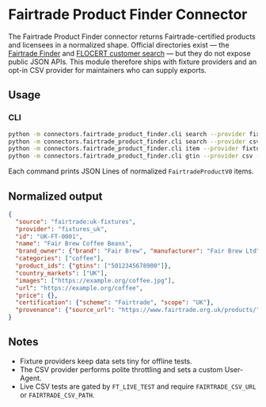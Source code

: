 # Fairtrade Product Finder Connector

The Fairtrade Product Finder connector returns Fairtrade-certified products and
licensees in a normalized shape. Official directories exist — the [Fairtrade
Finder](https://www.fairtrade.org.uk/products/) and [FLOCERT customer search](https://www.flocert.net/solutions/fairtrade-services/customer-search/) — but
they do not expose public JSON APIs. This module therefore ships with fixture
providers and an opt-in CSV provider for maintainers who can supply exports.

## Usage

### CLI

```bash
python -m connectors.fairtrade_product_finder.cli search --provider fixtures_uk --q "coffee" --limit 5
python -m connectors.fairtrade_product_finder.cli search --provider csv --q "tea" --brand "Clipper" --country "UK"
python -m connectors.fairtrade_product_finder.cli item --provider fixtures_uk --id "UK-FT-0001"
python -m connectors.fairtrade_product_finder.cli gtin --provider csv --gtin 5051234567890
```

Each command prints JSON Lines of normalized ``FairtradeProductV0`` items.

## Normalized output

```json
{
  "source": "fairtrade:uk-fixtures",
  "provider": "fixtures_uk",
  "id": "UK-FT-0001",
  "name": "Fair Brew Coffee Beans",
  "brand_owner": {"brand": "Fair Brew", "manufacturer": "Fair Brew Ltd"},
  "categories": ["coffee"],
  "product_ids": {"gtins": ["5012345678900"]},
  "country_markets": ["UK"],
  "images": ["https://example.org/coffee.jpg"],
  "url": "https://example.org/coffee",
  "price": {},
  "certification": {"scheme": "Fairtrade", "scope": "UK"},
  "provenance": {"source_url": "https://www.fairtrade.org.uk/products/"}
}
```

## Notes

- Fixture providers keep data sets tiny for offline tests.
- The CSV provider performs polite throttling and sets a custom User-Agent.
- Live CSV tests are gated by ``FT_LIVE_TEST`` and require ``FAIRTRADE_CSV_URL``
  or ``FAIRTRADE_CSV_PATH``.
